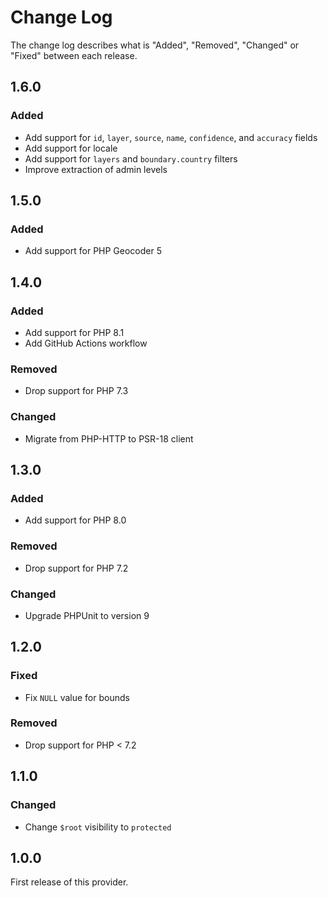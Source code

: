 # Change Log

The change log describes what is "Added", "Removed", "Changed" or "Fixed" between each release.

## 1.6.0

### Added

- Add support for `id`, `layer`, `source`, `name`, `confidence`, and `accuracy` fields
- Add support for locale
- Add support for `layers` and `boundary.country` filters
- Improve extraction of admin levels

## 1.5.0

### Added

- Add support for PHP Geocoder 5

## 1.4.0

### Added

- Add support for PHP 8.1
- Add GitHub Actions workflow

### Removed

- Drop support for PHP 7.3

### Changed

- Migrate from PHP-HTTP to PSR-18 client

## 1.3.0

### Added

- Add support for PHP 8.0

### Removed

- Drop support for PHP 7.2

### Changed

- Upgrade PHPUnit to version 9

## 1.2.0

### Fixed

- Fix `NULL` value for bounds

### Removed

- Drop support for PHP < 7.2

## 1.1.0

### Changed

- Change `$root` visibility to `protected`

## 1.0.0

First release of this provider.
